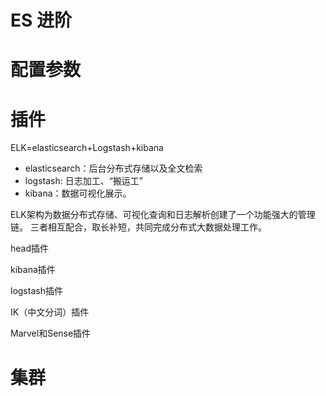 ES 进阶
========

# 配置参数






# 插件
ELK=elasticsearch+Logstash+kibana
* elasticsearch：后台分布式存储以及全文检索
* logstash: 日志加工、“搬运工”
* kibana：数据可视化展示。

ELK架构为数据分布式存储、可视化查询和日志解析创建了一个功能强大的管理链。 三者相互配合，取长补短，共同完成分布式大数据处理工作。

head插件

kibana插件

logstash插件

IK（中文分词）插件

Marvel和Sense插件




# 集群
